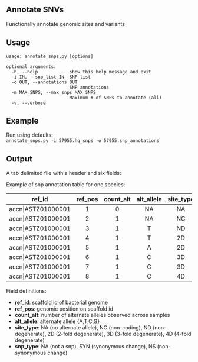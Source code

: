 ## Annotate SNVs
Functionally annotate genomic sites and variants

## Usage
```
usage: annotate_snps.py [options]

optional arguments:
  -h, --help            show this help message and exit
  -i IN, --snp_list IN  SNP list
  -o OUT, --annotations OUT
                        SNP annotations
  -m MAX_SNPS, --max_snps MAX_SNPS
                        Maximum # of SNPs to annotate (all)  
  -v, --verbose
```

## Example
Run using defaults:  
`annotate_snps.py -i 57955.hq_snps -o 57955.snp_annotations`


## Output
A tab delimited file with a header and six fields:  
        
Example of snp annotation table for one species:

| ref_id            | ref_pos | count_alt | alt_allele | site_type | snp_type | gene_id |
| :----------:      |:-------:| :-------: | :-------:  | :-------: |:-------:|:-------:|
| accn\|ASTZ01000001 | 1       | 0         | NA         | NA        | NA      | NA      |
| accn\|ASTZ01000001 | 2       | 1         | NA         | NC        | NA      | NA      |
| accn\|ASTZ01000001 | 3       | 1         | T          | ND        | NS      | NA      |    
| accn\|ASTZ01000001 | 4       | 1         | T          | 2D        | SYN      | NA      |    
| accn\|ASTZ01000001 | 5       | 1         | A         | 2D        | NS      | NA      |     
| accn\|ASTZ01000001 | 6       | 1         | C         | 3D        | SYN      | NA      |
| accn\|ASTZ01000001 | 7       | 1         | C         | 3D        | NS      | NA      |
| accn\|ASTZ01000001 | 8       | 1         | C         | 4D        | SYN      | NA      |

Field definitions:  

* **ref_id**: scaffold id of bacterial genome
* **ref_pos**: genomic position on scaffold id
* **count_alt**: number of alternate alleles observed across samples
* **alt_allele**: alternate allele {A,T,C,G}
* **site_type**: NA (no alternate allele), NC (non-coding), ND (non-degenerate), 2D (2-fold degenerate), 3D (3-fold degenerate), 4D (4-fold degenerate)
* **snp_type**: NA (not a snp), SYN (synonymous change), NS (non-synonymous change)


